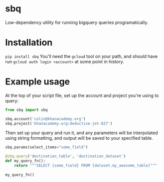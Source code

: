 # sbq
Low-dependency utility for running bigquery queries programatically.

# Installation

`pip install sbq`
You'll need the `gcloud` tool on your path, and should have run `gcloud auth login <account>` at some point in history.

# Example usage

At the top of your script file, set up the account and project you're using to query:

```python
from sbq import sbq

sbq.account('colin@khanacademy.org')
sbq.project('khanacademy.org:deductive-jet-827')
```

Then set up your query and run it, and any parameters will be interpolated using string formatting, 
and output will be saved to your specified table.

```python
sbq.params(select_items="some_field")

@sbq.query('destination_table', 'destination_dataset')
def my_query_fn():
    return """SELECT {some_field} FROM [dataset.my_awesome_table]"""
    
my_query_fn()
```
